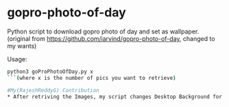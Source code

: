 # gopro-photo-of-day
Python script to download gopro photo of day and set as wallpaper. (original from https://github.com/iarvind/gopro-photo-of-day, changed to my wants) 

Usage:
```sh
python3 goProPhotoOfDay.py x
```(where x is the number of pics you want to retrieve)

#My(RajeshReddyG) Contribution
* After retriving the Images, my script changes Desktop Background for every 4 Seconds
